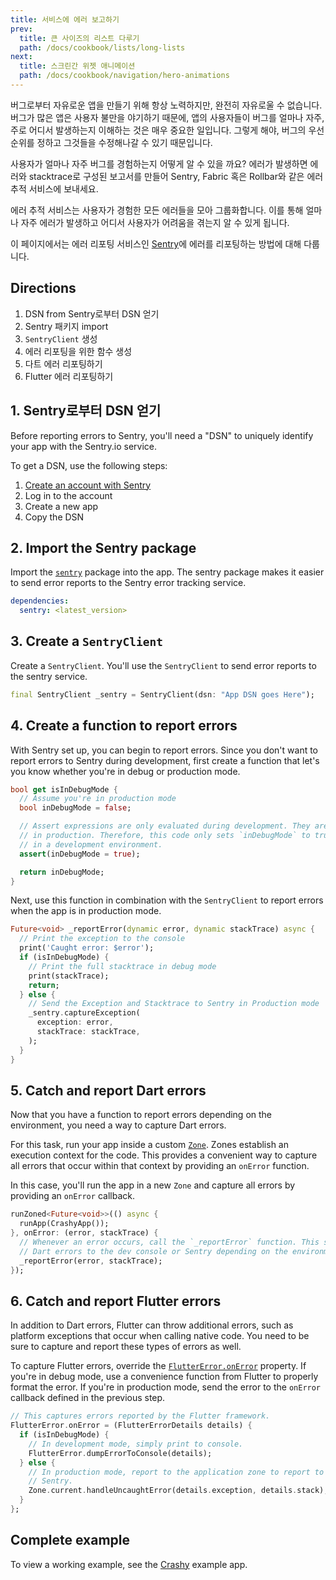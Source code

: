 ```yaml
---
title: 서비스에 에러 보고하기
prev:
  title: 큰 사이즈의 리스트 다루기
  path: /docs/cookbook/lists/long-lists
next:
  title: 스크린간 위젯 애니메이션
  path: /docs/cookbook/navigation/hero-animations
---
```


버그로부터 자유로운 앱을 만들기 위해 항상 노력하지만, 완전히 자유로울 수 없습니다.
버그가 많은 앱은 사용자 불만을 야기하기 때문에, 앱의 사용자들이 버그를 얼마나 자주, 
주로 어디서 발생하는지 이해하는 것은 매우 중요한 일입니다. 그렇게 해야,
 버그의 우선 순위를 정하고 그것들을 수정해나갈 수 있기 때문입니다.

사용자가 얼마나 자주 버그를 경험하는지 어떻게 알 수 있을 까요? 에러가 발생하면 
에러와 stacktrace로 구성된 보고서를 만들어 Sentry, Fabric 혹은 Rollbar와 같은 
에러 추적 서비스에 보내세요.

에러 추적 서비스는 사용자가 경험한 모든 에러들을 모아 그룹화합니다. 
이를 통해 얼마나 자주 에러가 발생하고 어디서 사용자가 어려움을 겪는지 알 수 있게 됩니다.

이 페이지에서는 에러 리포팅 서비스인 [Sentry](https://sentry.io/welcome/)에 에러를 리포팅하는 방법에 대해 다룹니다.

## Directions

  1. DSN from Sentry로부터 DSN 얻기
  2. Sentry 패키지 import
  3. `SentryClient` 생성
  4. 에러 리포팅을 위한 함수 생성
  5. 다트 에러 리포팅하기
  6. Flutter 에러 리포팅하기

## 1. Sentry로부터 DSN 얻기

Before reporting errors to Sentry, you'll need a "DSN" to uniquely identify
your app with the Sentry.io service.

To get a DSN, use the following steps:

  1. [Create an account with Sentry](https://sentry.io/signup/)
  2. Log in to the account
  3. Create a new app
  4. Copy the DSN

## 2. Import the Sentry package

Import the
[`sentry`]({{site.pub-pkg}}/sentry) package into the app. The
sentry package makes it easier to send error reports to the Sentry
error tracking service.

```yaml
dependencies:
  sentry: <latest_version>
```

## 3. Create a `SentryClient`

Create a `SentryClient`. You'll use the `SentryClient` to send
error reports to the sentry service.

<!-- skip -->
```dart
final SentryClient _sentry = SentryClient(dsn: "App DSN goes Here");
```

## 4. Create a function to report errors

With Sentry set up, you can begin to report errors. Since you don't want to
report errors to Sentry during development, first create a function that
let's you know whether you're in debug or production mode.

<!-- skip -->
```dart
bool get isInDebugMode {
  // Assume you're in production mode
  bool inDebugMode = false;

  // Assert expressions are only evaluated during development. They are ignored
  // in production. Therefore, this code only sets `inDebugMode` to true
  // in a development environment.
  assert(inDebugMode = true);

  return inDebugMode;
}
```

Next, use this function in combination with the `SentryClient` to report
errors when the app is in production mode.

<!-- skip -->
```dart
Future<void> _reportError(dynamic error, dynamic stackTrace) async {
  // Print the exception to the console
  print('Caught error: $error');
  if (isInDebugMode) {
    // Print the full stacktrace in debug mode
    print(stackTrace);
    return;
  } else {
    // Send the Exception and Stacktrace to Sentry in Production mode
    _sentry.captureException(
      exception: error,
      stackTrace: stackTrace,
    );
  }
}
```

## 5. Catch and report Dart errors

Now that you have a function to report errors depending on the environment,
you need a way to capture Dart errors.

For this task, run your app inside a custom
[`Zone`]({{site.api}}/flutter/dart-async/Zone-class.html). Zones
establish an execution context for the code. This provides a convenient way to
capture all errors that occur within that context by providing an `onError`
function.

In this case, you'll run the app in a new `Zone` and capture all errors by
providing an `onError` callback.

<!-- skip -->
```dart
runZoned<Future<void>>(() async {
  runApp(CrashyApp());
}, onError: (error, stackTrace) {
  // Whenever an error occurs, call the `_reportError` function. This sends
  // Dart errors to the dev console or Sentry depending on the environment.
  _reportError(error, stackTrace);
});
```

## 6. Catch and report Flutter errors

In addition to Dart errors, Flutter can throw additional errors, such as
platform exceptions that occur when calling native code. You need to be sure to
capture and report these types of errors as well.

To capture Flutter errors, override the
[`FlutterError.onError`]({{site.api}}/flutter/foundation/FlutterError/onError.html)
property. If you're in debug mode, use a convenience function
from Flutter to properly format the error. If you're in production mode, 
send the error to the `onError` callback defined in the previous step.

<!-- skip -->
```dart
// This captures errors reported by the Flutter framework.
FlutterError.onError = (FlutterErrorDetails details) {
  if (isInDebugMode) {
    // In development mode, simply print to console.
    FlutterError.dumpErrorToConsole(details);
  } else {
    // In production mode, report to the application zone to report to
    // Sentry.
    Zone.current.handleUncaughtError(details.exception, details.stack);
  }
};
```

## Complete example

To view a working example, see the
[Crashy]({{site.github}}/flutter/crashy) example app.
